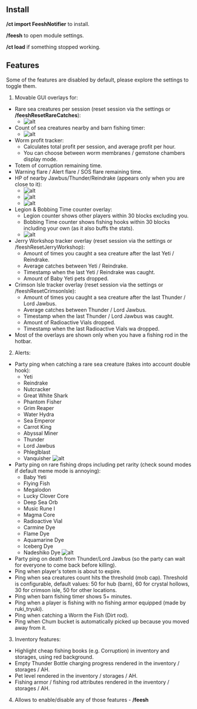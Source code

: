 ## Install

**/ct import FeeshNotifier** to install.

**/feesh** to open module settings.

**/ct load** if something stopped working.

## Features

Some of the features are disabled by default, please explore the settings to toggle them.

1. Movable GUI overlays for:
  - Rare sea creatures per session (reset session via the settings or **/feeshResetRareCatches**):
    - ![alt](https://i.imgur.com/cosR7No.png)
  - Count of sea creatures nearby and barn fishing timer:
    - ![alt](https://i.imgur.com/vMFVlNZ.png)
  - Worm profit tracker:
    - Calculates total profit per session, and average profit per hour.
    - You can choose between worm membranes / gemstone chambers display mode.
  - Totem of corruption remaining time.
  - Warning flare / Alert flare / SOS flare remaining time.
  - HP of nearby Jawbus/Thunder/Reindrake (appears only when you are close to it):
    - ![alt](https://i.imgur.com/w8smpFl.png)
    - ![alt](https://i.imgur.com/FcnSCki.png)
    - ![alt](https://i.imgur.com/URfX4vz.png)
  - Legion & Bobbing Time counter overlay:
    - Legion counter shows other players within 30 blocks excluding you.
    - Bobbing Time counter shows fishing hooks within 30 blocks including your own (as it also buffs the stats).
    - ![alt](https://i.imgur.com/z81mOKi.png)
  - Jerry Workshop tracker overlay (reset session via the settings or /feeshResetJerryWorkshop):
    - Amount of times you caught a sea creature after the last Yeti / Reindrake.
    - Average catches between Yeti / Reindrake.
    - Timestamp when the last Yeti / Reindrake was caught.
    - Amount of Baby Yeti pets dropped.
  - Crimson Isle tracker overlay (reset session via the settings or /feeshResetCrimsonIsle):
    - Amount of times you caught a sea creature after the last Thunder / Lord Jawbus.
    - Average catches between Thunder / Lord Jawbus.
    - Timestamp when the last Thunder / Lord Jawbus was caught.
    - Amount of Radioactive Vials dropped.
    - Timestamp when the last Radioactive Vials wa dropped.
  - Most of the overlays are shown only when you have a fishing rod in the hotbar.
2. Alerts:
  - Party ping when catching a rare sea creature (takes into account double hook):
    - Yeti
    - Reindrake
    - Nutcracker
    - Great White Shark
    - Phantom Fisher
    - Grim Reaper
    - Water Hydra
    - Sea Emperor
    - Carrot King
    - Abyssal Miner
    - Thunder
    - Lord Jawbus
    - Phleglblast
    - Vanquisher
  ![alt](https://i.imgur.com/o5HV8TW.png)
  - Party ping on rare fishing drops including pet rarity (check sound modes if default meme mode is annoying):
    - Baby Yeti
    - Flying Fish
    - Megalodon
    - Lucky Clover Core
    - Deep Sea Orb
    - Music Rune I
    - Magma Core
    - Radioactive Vial
    - Carmine Dye
    - Flame Dye
    - Aquamarine Dye
    - Iceberg Dye
    - Nadeshiko Dye
  ![alt](https://i.imgur.com/hSAWYu9.png)
  - Party ping on death from Thunder/Lord Jawbus (so the party can wait for everyone to come back before killing).
  - Ping when player's totem is about to expire.
  - Ping when sea creatures count hits the threshold (mob cap). Threshold is configurable, default values: 50 for hub (barn), 60 for crystal hollows, 30 for crimson isle, 50 for other locations.
  - Ping when barn fishing timer shows 5+ minutes.
  - Ping when a player is fishing with no fishing armor equipped (made by ruki_tryuki).
  - Ping when catching a Worm the Fish (Dirt rod).
  - Ping when Chum bucket is automatically picked up because you moved away from it.
3. Inventory features:
  - Highlight cheap fishing books (e.g. Corruption) in inventory and storages, using red background.
  - Empty Thunder Bottle charging progress rendered in the inventory / storages / AH.
  - Pet level rendered in the inventory / storages / AH.
  - Fishing armor / fishing rod attributes rendered in the inventory / storages / AH.
4. Allows to enable/disable any of those features - **/feesh**
